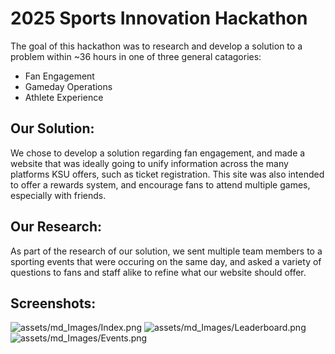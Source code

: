 # 2025 Sports Innovation Hackathon
The goal of this hackathon was to research and develop a solution to a problem within ~36 hours in one of three general catagories: <br>
- Fan Engagement <br>
- Gameday Operations <br>
- Athlete Experience <br>

## Our Solution:
We chose to develop a solution regarding fan engagement, and made a website that was ideally going to unify information across the many platforms KSU offers, such as ticket registration. This site was also intended to offer a rewards system, and encourage fans to attend multiple games, especially with friends. <br>

## Our Research: 
As part of the research of our solution, we sent multiple team members to a sporting events that were occuring on the same day, and asked a variety of questions to fans and staff alike to refine what our website should offer.

## Screenshots:
![assets/md_Images/Index.png](assets/md_Images/index.png)
![assets/md_Images/Leaderboard.png](assets/md_Images/Leaderboard.png)
![assets/md_Images/Events.png](assets/md_Images/Events.png)